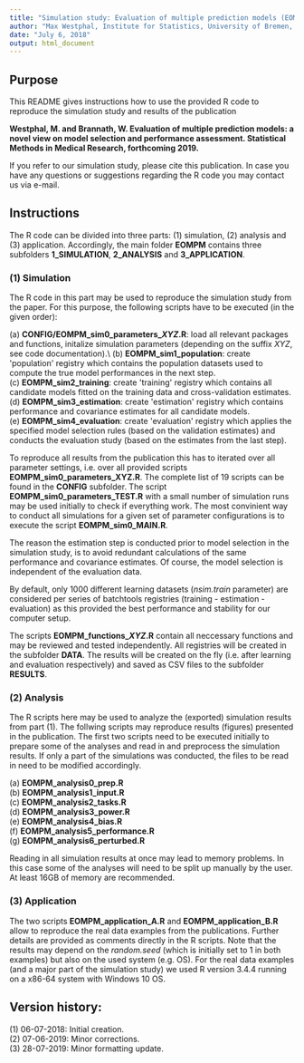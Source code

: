 ```yaml
---
title: "Simulation study: Evaluation of multiple prediction models (EOMPM)"
author: "Max Westphal, Institute for Statistics, University of Bremen, Germany (mwestphal@uni-bremen.de)"
date: "July 6, 2018"
output: html_document
---
```




## Purpose

This README gives instructions how to use the provided R code to reproduce the simulation study and results of the publication 

**Westphal, M. and Brannath, W. Evaluation of multiple prediction models: a novel view on model selection and performance assessment. Statistical Methods in Medical Research, forthcoming 2019.**

If you refer to our simulation study, please cite this publication. In case you have any questions or suggestions regarding the R code you may contact us via e-mail.


## Instructions

The R code can be divided into three parts: (1) simulation, (2) analysis and (3) application. Accordingly, the main folder **EOMPM** contains three subfolders **1_SIMULATION**, **2_ANALYSIS** and **3_APPLICATION**.

### (1) Simulation

The R code in this part may be used to reproduce the simulation study from the paper. For this purpose, the following scripts have to be executed (in the given order):

(a) **CONFIG/EOMPM_sim0_parameters_*XYZ*.R**: load all relevant packages and functions, initalize simulation parameters (depending on the suffix *XYZ*, see code documentation).\ 
(b) **EOMPM_sim1_population**: create 'population' registry which contains the population datasets used to compute the true model performances in the next step.\
(c) **EOMPM_sim2_training**: create 'training' registry which contains all candidate models fitted on the training data and cross-validation estimates.\
(d) **EOMPM_sim3_estimation**: create 'estimation' registry which contains performance and covariance estimates for all candidate models.\
(e) **EOMPM_sim4_evaluation**: create 'evaluation' registry which applies the specified model selection rules (based on the validation estimates) and conducts the evaluation study (based on the estimates from the last step).

To reproduce all results from the publication this has to iterated over all parameter settings, i.e. over all provided scripts **EOMPM_sim0_parameters_XYZ.R**. The complete list of 19 scripts can be found in the **CONFIG** subfolder. The script **EOMPM_sim0_parameters_TEST.R** with a small number of simulation runs may be used initially to check if everything work. The most convinient way to conduct all simulations for a given set of parameter configurations is to execute the script **EOMPM_sim0_MAIN.R**.

The reason the estimation step is conducted prior to model selection in the simulation study, is to avoid redundant calculations of the same performance and covariance estimates. Of course, the model selection is independent of the evaluation data.

By default, only 1000 different learning datasets (*nsim.train* parameter) are considered per series of batchtools registries (training - estimation - evaluation) as this provided the best performance and stability for our computer setup.

The scripts **EOMPM_functions_*XYZ*.R** contain all neccessary functions and may be reviewed and tested independently. All registries will be created in the subfolder **DATA**. The results will be created on the fly (i.e. after learning and evaluation respectively) and saved as CSV files to the subfolder **RESULTS**. 

### (2) Analysis

The R scripts here may be used to analyze the (exported) simulation results from part (1). The follwing scripts may reproduce results (figures) presented in the publication. The first two scripts need to be executed initially to prepare some of the analyses and read in and preprocess the simulation results. If only a part of the simulations was conducted, the files to be read in need to be modified accordingly.

(a) **EOMPM_analysis0_prep.R**\
(b) **EOMPM_analysis1_input.R**\
(c) **EOMPM_analysis2_tasks.R**\
(d) **EOMPM_analysis3_power.R**\
(e) **EOMPM_analysis4_bias.R**\
(f) **EOMPM_analysis5_performance.R**\
(g) **EOMPM_analysis6_perturbed.R**

Reading in all simulation results at once may lead to memory problems. In this case some of the analyses will need to be split up manually by the user. At least 16GB of memory are recommended.

### (3) Application

The two scripts **EOMPM_application_A.R** and **EOMPM_application_B.R** allow to reproduce the real data examples from the publications. Further details are provided as comments directly in the R scripts. Note that the results may depend on the *random.seed* (which is initially set to 1 in both examples) but also on the used system (e.g. OS). For the real data examples (and a major part of the simulation study) we used R version 3.4.4 running on a x86-64 system with Windows 10 OS.


## Version history:

(1) 06-07-2018: Initial creation.\
(2) 07-06-2019: Minor corrections.\
(3) 28-07-2019: Minor formatting update.

